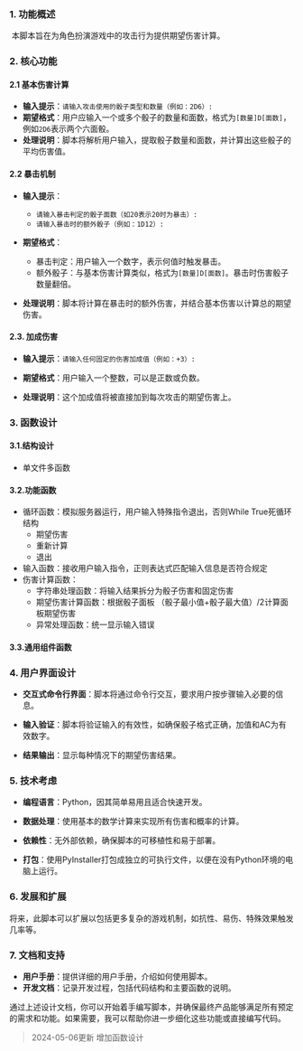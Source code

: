 ### 1. 功能概述

​	本脚本旨在为角色扮演游戏中的攻击行为提供期望伤害计算。

### 2. 核心功能

#### 2.1 基本伤害计算

- **输入提示**：`请输入攻击使用的骰子类型和数量（例如：2D6）:`
- **期望格式**：用户应输入一个或多个骰子的数量和面数，格式为`[数量]D[面数]`，例如`2D6`表示两个六面骰。
- **处理说明**：脚本将解析用户输入，提取骰子数量和面数，并计算出这些骰子的平均伤害值。

#### 2.2 暴击机制

- **输入提示**：

  - `请输入暴击判定的骰子面数（如20表示20时为暴击）:`
  - `请输入暴击时的额外骰子（例如：1D12）:`

- **期望格式**：

  - 暴击判定：用户输入一个数字，表示何值时触发暴击。
  - 额外骰子：与基本伤害计算类似，格式为`[数量]D[面数]`。暴击时伤害骰子数量翻倍。

- **处理说明**：脚本将计算在暴击时的额外伤害，并结合基本伤害以计算总的期望伤害。

  

#### 2.3. 加成伤害

- **输入提示**：`请输入任何固定的伤害加成值（例如：+3）:`

- **期望格式**：用户输入一个整数，可以是正数或负数。

- **处理说明**：这个加成值将被直接加到每次攻击的期望伤害上。

  



### 3. 函数设计

#### 3.1.结构设计

- 单文件多函数

#### 3.2.功能函数

- 循环函数：模拟服务器运行，用户输入特殊指令退出，否则While True死循环结构
  - 期望伤害
  - 重新计算
  - 退出
- 输入函数：接收用户输入指令，正则表达式匹配输入信息是否符合规定
- 伤害计算函数：
  - 字符串处理函数：将输入结果拆分为骰子伤害和固定伤害
  - 期望伤害计算函数：根据骰子面板 （骰子最小值+骰子最大值）/2计算面板期望伤害
  - 异常处理函数：统一显示输入错误

#### 3.3.通用组件函数



### 4. 用户界面设计

- **交互式命令行界面**：脚本将通过命令行交互，要求用户按步骤输入必要的信息。

- **输入验证**：脚本将验证输入的有效性，如确保骰子格式正确，加值和AC为有效数字。

- **结果输出**：显示每种情况下的期望伤害结果。

  

### 5. 技术考虑
- **编程语言**：Python，因其简单易用且适合快速开发。

- **数据处理**：使用基本的数学计算来实现所有伤害和概率的计算。

- **依赖性**：无外部依赖，确保脚本的可移植性和易于部署。

- **打包**：使用PyInstaller打包成独立的可执行文件，以便在没有Python环境的电脑上运行。

  

### 6. 发展和扩展
将来，此脚本可以扩展以包括更多复杂的游戏机制，如抗性、易伤、特殊效果触发几率等。



### 7. 文档和支持
- **用户手册**：提供详细的用户手册，介绍如何使用脚本。
- **开发文档**：记录开发过程，包括代码结构和主要函数的说明。

通过上述设计文档，你可以开始着手编写脚本，并确保最终产品能够满足所有预定的需求和功能。如果需要，我可以帮助你进一步细化这些功能或直接编写代码。





>2024-05-06更新 增加函数设计